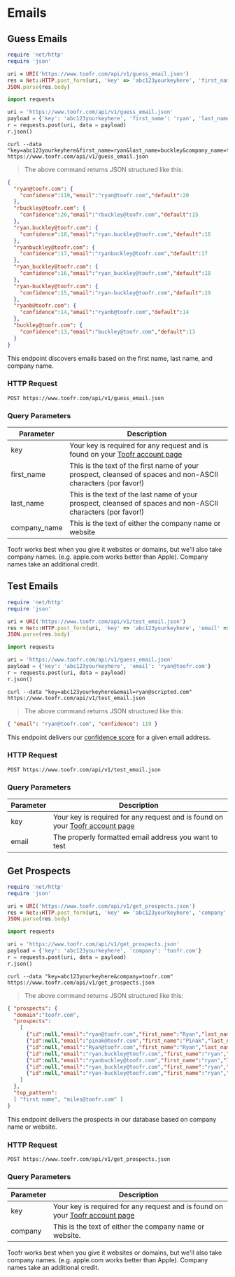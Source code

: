 # Emails

## Guess Emails

```ruby
require 'net/http'
require 'json'

uri = URI('https://www.toofr.com/api/v1/guess_email.json')
res = Net::HTTP.post_form(uri, 'key' => 'abc123yourkeyhere', 'first_name' => 'ryan', 'last_name' => 'buckley', 'company_name' => 'toofr.com')
JSON.parse(res.body)
```

```python
import requests

uri = 'https://www.toofr.com/api/v1/guess_email.json'
payload = {'key': 'abc123yourkeyhere', 'first_name': 'ryan', 'last_name': 'buckley', 'company_name': 'toofr.com'}
r = requests.post(uri, data = payload)
r.json()
```

```shell
curl --data "key=abc123yourkeyhere&first_name=ryan&last_name=buckley&company_name=toofr.com" https://www.toofr.com/api/v1/guess_email.json
```

> The above command returns JSON structured like this:

```json
{
  "ryan@toofr.com": {
    "confidence":119,"email":"ryan@toofr.com","default":20
  },
  "rbuckley@toofr.com": {
    "confidence":20,"email":"rbuckley@toofr.com","default":15
  },
  "ryan.buckley@toofr.com": {
    "confidence":18,"email":"ryan.buckley@toofr.com","default":16
  },
  "ryanbuckley@toofr.com": {
    "confidence":17,"email":"ryanbuckley@toofr.com","default":17
  },
  "ryan_buckley@toofr.com": {
    "confidence":16,"email":"ryan_buckley@toofr.com","default":18
  },
  "ryan-buckley@toofr.com": {
    "confidence":15,"email":"ryan-buckley@toofr.com","default":19
  },
  "ryanb@toofr.com": {
    "confidence":14,"email":"ryanb@toofr.com","default":14
  },
  "buckley@toofr.com": {
    "confidence":13,"email":"buckley@toofr.com","default":13
  }
}
```

This endpoint discovers emails based on the first name, last name, and company name.

### HTTP Request

`POST https://www.toofr.com/api/v1/guess_email.json`

### Query Parameters

Parameter | Description
--------- | -----------
key | Your key is required for any request and is found on your [Toofr account page](https://www.toofr.com/account)
first_name | This is the text of the first name of your prospect, cleansed of spaces and non-ASCII characters (por favor!)
last_name | This is the text of the last name of your prospect, cleansed of spaces and non-ASCII characters (por favor!)
company_name | This is the text of either the company name or website

<aside class="success">
Toofr works best when you give it websites or domains, but we'll also take company names. (e.g. apple.com works better than Apple). Company names take an additional credit.
</aside>

## Test Emails

```ruby
require 'net/http'
require 'json'

uri = URI('https://www.toofr.com/api/v1/test_email.json')
res = Net::HTTP.post_form(uri, 'key' => 'abc123yourkeyhere', 'email' => 'ryan@toofr.com')
JSON.parse(res.body)
```

```python
import requests

uri = 'https://www.toofr.com/api/v1/guess_email.json'
payload = {'key': 'abc123yourkeyhere', 'email': 'ryan@toofr.com'}
r = requests.post(uri, data = payload)
r.json()
```

```shell
curl --data "key=abc123yourkeyhere&email=ryan@scripted.com" https://www.toofr.com/api/v1/test_email.json
```

> The above command returns JSON structured like this:

```json
{ "email": "ryan@toofr.com", "confidence": 119 }
```

This endpoint delivers our [confidence score](http://blog.toofr.com/how-to-lower-your-bounce-rates-with-our-confidence-score/) for a given email address.

### HTTP Request

`POST https://www.toofr.com/api/v1/test_email.json`

### Query Parameters

Parameter | Description
--------- | -----------
key | Your key is required for any request and is found on your [Toofr account page](https://www.toofr.com/account)
email | The properly formatted email address you want to test

## Get Prospects

```ruby
require 'net/http'
require 'json'

uri = URI('https://www.toofr.com/api/v1/get_prospects.json')
res = Net::HTTP.post_form(uri, 'key' => 'abc123yourkeyhere', 'company' => 'toofr.com')
JSON.parse(res.body)
```

```python
import requests

uri = 'https://www.toofr.com/api/v1/get_prospects.json'
payload = {'key': 'abc123yourkeyhere', 'company': 'toofr.com'}
r = requests.post(uri, data = payload)
r.json()
```

```shell
curl --data "key=abc123yourkeyhere&company=toofr.com" https://www.toofr.com/api/v1/get_prospects.json
```

> The above command returns JSON structured like this:

```json
{ "prospects": {
  "domain":"toofr.com",
  "prospects":    
    [
      {"id":null,"email":"ryan@toofr.com","first_name":"Ryan","last_name":"Buckley","confidence":119},
      {"id":null,"email":"pinak@toofr.com","first_name":"Pinak","last_name":"Thakkar","confidence":79},
      {"id":null,"email":"Ryan@toofr.com","first_name":"Ryan","last_name":"Buckley","confidence":60},
      {"id":null,"email":"ryan.buckley@toofr.com","first_name":"ryan","last_name":"buckley","confidence":46},
      {"id":null,"email":"ryanbuckley@toofr.com","first_name":"ryan","last_name":"buckley","confidence":45},
      {"id":null,"email":"ryan_buckley@toofr.com","first_name":"ryan","last_name":"buckley","confidence":44},
      {"id":null,"email":"ryan-buckley@toofr.com","first_name":"ryan","last_name":"buckley","confidence":43}
    ]
  },
  "top_pattern":
  [ "first name", "miles@toofr.com" ]
}
```

This endpoint delivers the prospects in our database based on company name or website.

### HTTP Request

`POST https://www.toofr.com/api/v1/get_prospects.json`

### Query Parameters

Parameter | Description
--------- | -----------
key | Your key is required for any request and is found on your [Toofr account page](https://www.toofr.com/account)
company | This is the text of either the company name or website.

<aside class="success">
Toofr works best when you give it websites or domains, but we'll also take company names. (e.g. apple.com works better than Apple). Company names take an additional credit. 
</aside>
